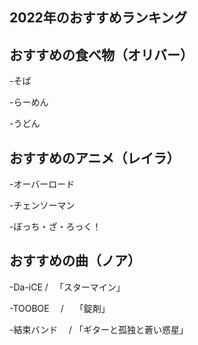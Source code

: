 ##	2022年のおすすめランキング

##	おすすめの食べ物（オリバー）
-そば

-らーめん

-うどん

##	おすすめのアニメ（レイラ）
-オーバーロード

-チェンソーマン

-ぼっち・ざ・ろっく！


##	おすすめの曲（ノア）
-Da-iCE   / 　「スターマイン」

-TOOBOE　  /　 「錠剤」

-結束バンド　 / 「ギターと孤独と蒼い惑星」
